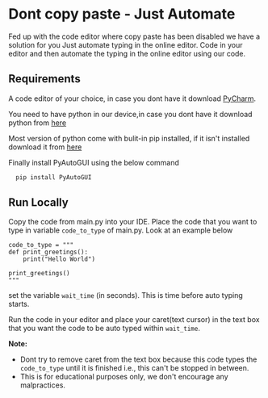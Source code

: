 


# Dont copy paste - Just Automate


Fed up with the code editor where copy paste has been disabled we have a solution for you Just automate typing in the online editor.
Code in your editor and then automate the typing in the online editor using our code.




## Requirements

A code editor of your choice, in case you dont have it download [PyCharm](https://www.jetbrains.com/pycharm/).

You need to have python in our device,in case you dont have it download python from [here](https://www.python.org/downloads/)

Most version of python come with bulit-in pip installed, if it isn't installed download it from [here](https://www.geeksforgeeks.org/download-and-install-pip-latest-version/)  

Finally install PyAutoGUI using the below command

```bash
  pip install PyAutoGUI
```


    
## Run Locally

Copy the code from main.py into your IDE. Place the code that you want to type in variable ```code_to_type``` of main.py. Look at an example below
```
code_to_type = """
def print_greetings():
    print("Hello World")

print_greetings()
"""
```

set the variable ```wait_time``` (in seconds). This is time before auto typing starts.

Run the code in your editor and place your caret(text cursor) in the text box that you want the code to be auto typed within ```wait_time```.



**Note:**
- Dont try to remove caret from the text box because this code types the ```code_to_type``` until it is finished i.e., this can't be stopped in between.
- This is for educational purposes only, we don't encourage any malpractices.
